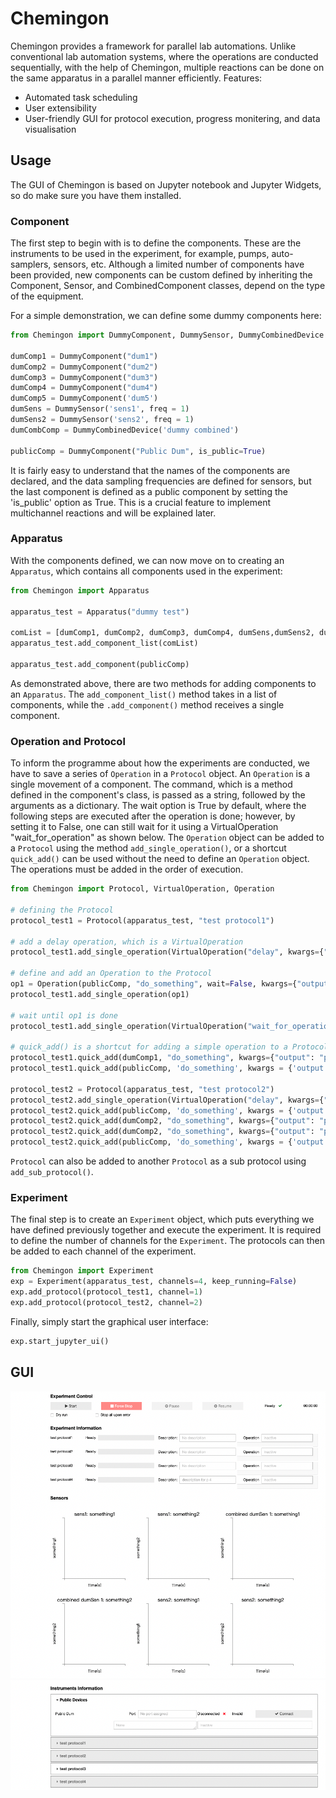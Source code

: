 # Chemingon
Chemingon provides a framework for parallel lab automations.
Unlike conventional lab automation systems, where the operations are conducted sequentially,
with the help of Chemingon, multiple reactions can be done on the same apparatus in a parallel manner efficiently. 
Features: 
- Automated task scheduling 
- User extensibility
- User-friendly GUI for protocol execution, progress monitering, and data visualisation

## Usage
The GUI of Chemingon is based on Jupyter notebook and Jupyter Widgets, 
so do make sure you have them installed.

### Component
The first step to begin with is to define the components. These are the instruments to be used in the experiment,
for example, pumps, auto-samplers, sensors, etc. Although a limited number of components have been provided, new 
components can be custom defined by inheriting the Component, Sensor, and CombinedComponent classes, depend on the
type of the equipment.

For a simple demonstration, we can define some dummy components here:
```python
from Chemingon import DummyComponent, DummySensor, DummyCombinedDevice

dumComp1 = DummyComponent("dum1")
dumComp2 = DummyComponent("dum2")
dumComp3 = DummyComponent("dum3")
dumComp4 = DummyComponent("dum4")
dumComp5 = DummyComponent('dum5')
dumSens = DummySensor('sens1', freq = 1)
dumSens2 = DummySensor('sens2', freq = 1)
dumCombComp = DummyCombinedDevice('dummy combined')

publicComp = DummyComponent("Public Dum", is_public=True)
```
It is fairly easy to understand that the names of the components are declared, and the data sampling frequencies are
defined for sensors, but the last component is defined as a public component by setting the 'is_public' option as True.
This is a crucial feature to implement multichannel reactions and will be explained later.

### Apparatus
With the components defined, we can now move on to creating an `Apparatus`, which contains all components used in 
the experiment:
```python
from Chemingon import Apparatus

apparatus_test = Apparatus("dummy test")

comList = [dumComp1, dumComp2, dumComp3, dumComp4, dumSens,dumSens2, dumCombComp]
apparatus_test.add_component_list(comList)

apparatus_test.add_component(publicComp)
```
As demonstrated above, there are two methods for adding components to an `Apparatus`. The `add_component_list()` method 
takes in a list of components, while the `.add_component()` method receives a single component.

### Operation and Protocol
To inform the programme about how the experiments are conducted, we have to save a series of `Operation` in a `Protocol` object. 
An `Operation` is a single movement of a component. The command, which is a method defined in the component's class, is passed
as a string, followed by the arguments as a dictionary. The wait option is True by default, where the following steps are
executed after the operation is done; however, by setting it to False, one can still wait for it using a VirtualOperation 
"wait_for_operation" as shown below. The `Operation` object can be added to a `Protocol` using the method `add_single_operation()`,
or a shortcut `quick_add()` can be used without the need to define an `Operation` object. The operations must be added in 
the order of execution.

```python
from Chemingon import Protocol, VirtualOperation, Operation

# defining the Protocol
protocol_test1 = Protocol(apparatus_test, "test protocol1")

# add a delay operation, which is a VirtualOperation
protocol_test1.add_single_operation(VirtualOperation("delay", kwargs={"seconds": 1}))

# define and add an Operation to the Protocol
op1 = Operation(publicComp, "do_something", wait=False, kwargs={"output": "protocol 1 public device"})
protocol_test1.add_single_operation(op1)

# wait until op1 is done
protocol_test1.add_single_operation(VirtualOperation("wait_for_operation", kwargs={"op": op1}))

# quick_add() is a shortcut for adding a simple operation to a Protocol
protocol_test1.quick_add(dumComp1, "do_something", kwargs={"output": "protocol 1"})
protocol_test1.quick_add(publicComp, 'do_something', kwargs = {'output': 'protocol1 public'})

protocol_test2 = Protocol(apparatus_test, "test protocol2")
protocol_test2.add_single_operation(VirtualOperation("delay", kwargs={"seconds": 1}))
protocol_test2.quick_add(publicComp, 'do_something', kwargs = {'output': 'protocol2 public'})
protocol_test2.quick_add(dumComp2, "do_something", kwargs={"output": "protocol 2"})
protocol_test2.quick_add(dumComp2, "do_something", kwargs={"output": "protocol 2-2"})
protocol_test2.quick_add(publicComp, 'do_something', kwargs = {'output': 'protocol2 public'})
```
`Protocol` can also be added to another `Protocol` as a sub protocol using `add_sub_protocol()`.

### Experiment
The final step is to create an `Experiment` object, which puts everything we have defined previously together and 
execute the experiment. It is required to define the number of channels for the `Experiment`. The protocols can then be
added to each channel of the experiment.
```python
from Chemingon import Experiment
exp = Experiment(apparatus_test, channels=4, keep_running=False)
exp.add_protocol(protocol_test1, channel=1)
exp.add_protocol(protocol_test2, channel=2)
```

Finally, simply start the graphical user interface:
```python
exp.start_jupyter_ui()
```

## GUI
![image](https://github.com/MuyeX/Chemingon-master/blob/main/example_pics/GUI_1.png)
![image](https://github.com/MuyeX/Chemingon-master/blob/main/example_pics/GUI_2.png)
